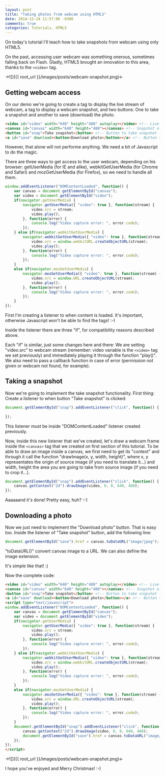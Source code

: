 ```yaml
---
layout: post
title: "Taking photos from webcam using HTML5"
date: 2014-12-24 11:57:06 -0300
comments: true
categories: Tutorials, HTML5
---
```

On today's tutorial I'll teach how to take snapshots from webcam using only HTML5.

On the past, accessing user webcam was something onerous, sometimes falling back on Flash. Gladly, HTML5 brought an innovation to this area, thanks to the `<video>` tag.

->![]({{ root_url }}/images/posts/webcam-snapshot.png)<-

<!-- more -->

## Getting webcam access

On our demo we're going to create a tag to display the live stream of webcam, a tag to display a webcam snapshot, and two buttons: One to take a snapshot and another to save (download) the photo. 

``` HTML
<video id="video" width="640" height="480" autoplay></video> <!-- Live stream of webcam -->
<canvas id="canvas" width="640" height="480"></canvas> <!-- Snapshot of webcam -->
<button id="snap">Take snapshot</button> <!-- Button to take snapshot -->
<a id="save" download><button>Download photo</button></a> <!-- Button to download photo -->
```
However, that alone will not performe anything. We need a bit of Javascript to do the magic.

There are three ways to get access to the user webcam, depending on his browser: getUserMedia (for IE and alike), webkitGetUserMedia (for Chrome and Safari) and mozGetUserMedia (for Firefox), so we need to handle all them.  

``` Javascript
window.addEventListener("DOMContentLoaded", function() {
	var canvas = document.getElementById("canvas");
	var video = document.getElementById("video");
	if(navigator.getUserMedia) {
		navigator.getUserMedia({ "video": true }, function(stream) {
			video.src = stream;
			video.play();
		}, function(error) {
			console.log("Video capture error: ", error.code); 
		});
	} else if(navigator.webkitGetUserMedia) { 
		navigator.webkitGetUserMedia({ "video": true }, function(stream) {
			video.src = window.webkitURL.createObjectURL(stream);
			video.play();
		}, function(error) {
			console.log("Video capture error: ", error.code); 
		});
	}
	else if(navigator.mozGetUserMedia) { 
		navigator.mozGetUserMedia({ "video": true }, function(stream) {
			video.src = window.URL.createObjectURL(stream);
			video.play();
		}, function(error) {
			console.log("Video capture error: ", error.code); 
		});
	}
});
```

First I'm creating a listener to when content is loaded. It's important, otherwise Javascript won't be able to find the tags! :-)

Inside the listener there are three "if", for compatibility reasons described above.

Each "if" is similar, just some changes here and there: We are setting "video.src" to webcam stream (remember: video variable is the `<video>` tag we set previously) and immediately playing it through the function "play()". We also need to pass a callback function in case of error (permission not given or webcam not found, for example).

## Taking a snapshot
Now we're going to implement the take snapshot functionality. First thing: Create a listener to when button "Take snapshot" is clicked:

``` Javascript
document.getElementById("snap").addEventListener("click", function() {
	
});
```

This listener must be inside "DOMContentLoaded" listener created previously.

Now, inside this new listener that we've created, let's draw a webcam frame inside the `<canvas>` tag that we created on first section of this tutorial. To be able to draw an image inside a canvas, we first need to get its "context" and through it call the function "drawImage(x, y, width, height)", where x, y representates the origin of source image (if you need to translate it...) and width, height the area you are going to take from source image (if you need to crop it...).

``` Javascript
document.getElementById("snap").addEventListener("click", function() {
	canvas.getContext("2d").drawImage(video, 0, 0, 640, 480);
});
```

Aaaaaand it's done! Pretty easy, huh? :-)

## Downloading a photo
Now we just need to implement the "Download photo" button. That is easy too. Inside the listener of "Take snapshot" button, add the following line:

``` Javascript
document.getElementById("save").href = canvas.toDataURL("image/jpeg");
```

"toDataURL()" convert canvas image to a URL. We can also define the image extension. 

It's simple like that! :)

Now the complete code:

``` HTML
<video id="video" width="640" height="480" autoplay></video> <!-- Live stream of webcam -->
<canvas id="canvas" width="640" height="480"></canvas> <!-- Snapshot of webcam -->
<button id="snap">Take snapshot</button> <!-- Button to take snapshot -->
<a id="save" download><button>Download photo</button></a> <!-- Button to download photo -->
<script type="text/javascript">
window.addEventListener("DOMContentLoaded", function() {
	var canvas = document.getElementById("canvas");
	var video = document.getElementById("video");
	if(navigator.getUserMedia) {
		navigator.getUserMedia({ "video": true }, function(stream) {
			video.src = stream;
			video.play();
		}, function(error) {
			console.log("Video capture error: ", error.code); 
		});
	} else if(navigator.webkitGetUserMedia) { 
		navigator.webkitGetUserMedia({ "video": true }, function(stream) {
			video.src = window.webkitURL.createObjectURL(stream);
			video.play();
		}, function(error) {
			console.log("Video capture error: ", error.code); 
		});
	}
	else if(navigator.mozGetUserMedia) { 
		navigator.mozGetUserMedia({ "video": true }, function(stream) {
			video.src = window.URL.createObjectURL(stream);
			video.play();
		}, function(error) {
			console.log("Video capture error: ", error.code); 
		});
	}
	document.getElementById("snap").addEventListener("click", function() {
		canvas.getContext("2d").drawImage(video, 0, 0, 640, 480);
		document.getElementById("save").href = canvas.toDataURL("image/jpeg");
	});
});
</script>
```

->![]({{ root_url }}/images/posts/webcam-snapshot.png)<-

I hope you've enjoyed and Merry Christmas! :-)
